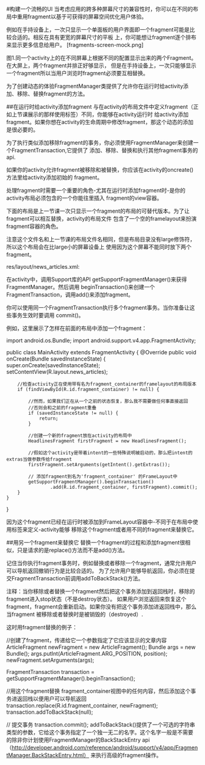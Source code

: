 #构建一个流畅的UI
当考虑应用的跨多种屏幕尺寸的兼容性时，你可以在不同的布局中重用fragment以基于可获得的屏幕空间优化用户体验。

例如在手持设备上，一次只显示一个单面板的用户界面即一个fragment可能是比较合适的。相反在具有更宽的屏幕尺寸的平板
上，你可能想让fragment逐个排布来显示更多信息给用户。
[fragments-screen-mock.png]

图1.同一个activity上的在不同屏幕上根据不同的配置显示出来的两个Fragment。在大屏上，两个fragment并排正好够显示，
但是在手持设备上，一次只能够显示一个fragment所以当用户浏览时fragment必须要互相替换。

为了创建动态的体验FragmentManager类提供了允许你在运行时给activity添加、移除、替换fragment的方法。

##在运行时给activity添加fragment
与在activity的布局文件中定义fragment（正如上节课展示的那样使用<framgment>标签）不同，你能够在activity运行时
给activity添加fragment。如果你想在activity的生命周期中修改fragment，那这个动态的添加是很必要的。

为了执行类似添加移除fragment的事务，你必须使用FragmentManager来创建一个FragmentTransaction,它提供了
添加、移除、替换和执行其他fragment事务的api.

如果你的activity允许fragment被移除和被替换，你应该在activity的oncreate()方法里给activity添加初始的
fragment。

处理fragment时需要一个重要的角色-尤其在运行时添加fragment时-是你的activity布局必须包含的一个你能往里插入
fragment的view容器。

下面的布局是上一节课一次只显示一个fragment的布局的可替代版本。为了让fragment可以相互替换，activity的布局文件
包含了一个空的framelayout来扮演fragment容器的角色。

注意这个文件名和上一节课的布局文件名相同，但是布局目录没有large修饰符，所以这个布局会在比large小的屏幕设备上
使用因为这个屏幕不能同时放下两个fragment。

res/layout/news_articles.xml:

<FrameLayout xmlns:android="http://schemas.android.com/apk/res/android"
    android:id="@+id/fragment_container"
    android:layout_width="match_parent"
    android:layout_height="match_parent" />

在activity中，调用Support库的API getSupportFragmentManager()来获得FragmentManager。然后调用
beginTransaction()来创建一个FragmentTransaction，调用add()来添加fragment。

你可以使用同一个FragmentTransaction执行多个fragment事务。当你准备让这些事务生效时要调用 commit()。

例如，这里展示了怎样在前面的布局中添加一个fragment：

import android.os.Bundle;
import android.support.v4.app.FragmentActivity;

public class MainActivity extends FragmentActivity {
    @Override
    public void onCreate(Bundle savedInstanceState) {
        super.onCreate(savedInstanceState);
        setContentView(R.layout.news_articles);

        //检查activity正在使用带有名为fragment_container的framelayout的布局版本
        if (findViewById(R.id.fragment_container) != null) {

            //然而，如果我们正在从一个之前的状态恢复，那么我不需要做任何事直接返回
            //否则会和之前的fragment重叠
            if (savedInstanceState != null) {
                return;
            }

            //创建一个新的fragment放在activity的布局中
            HeadlinesFragment firstFragment = new HeadlinesFragment();

            //假如这个activity是带着intent的一些特殊说明被启动的，那么把intent的extras当做参数传给fragment
            firstFragment.setArguments(getIntent().getExtras());

            // 添加fragment到名为'fragment_container' 的FrameLayout中
            getSupportFragmentManager().beginTransaction()
                    .add(R.id.fragment_container, firstFragment).commit();
        }
    }
}

因为这个fragment已经在运行时被添加到FrameLayout容器中-不同于在布局中使用<fragment>标签来定义-activity能够
移除这个fragment或者用不同的fragment来替换它。

##用另一个fragment来替换它
替换一个fragment的过程和添加fragment很相似，只是请求的是replace()方法而不是add()方法。

记住当你执行fragment事务时，例如替换或者移除一个fragment，通常允许用户可以导航返回撤销行为是比较合适的。
为了允许用户能够导航返回，你必须在提交FragmentTransaction前调用addToBackStack()方法。

注释：当你移除或者替换一个fragment然后把这个事务添加到返回栈时，移除的fragment进入stop状态（不是destroy状态）。
如果用户浏览返回来恢复这个fragment，fragment会重新启动。如果你没有把这个事务添加进返回栈中，那么当fragment
被移除或者替换时是被销毁的（destroyed）.

这时用fragment替换的例子：

//创建了fragment，传递给它一个参数指定了它应该显示的文章内容
ArticleFragment newFragment = new ArticleFragment();
Bundle args = new Bundle();
args.putInt(ArticleFragment.ARG_POSITION, position);
newFragment.setArguments(args);

FragmentTransaction transaction = getSupportFragmentManager().beginTransaction();

//用这个fragment替换 fragment_container视图中的任何内容，然后添加这个事务进返回栈以便用户可以导航返回
transaction.replace(R.id.fragment_container, newFragment);
transaction.addToBackStack(null);

// 提交事务
transaction.commit();
addToBackStack()提供了一个可选的字符串类型的参数，它给这个事务指定了一个独一无二的名字。这个名字一般是不需要
的除非你计划使用FragmentManager的BackStackEntry api（http://developer.android.com/reference/android/support/v4/app/FragmentManager.BackStackEntry.html）
来执行高级的fragment操作。